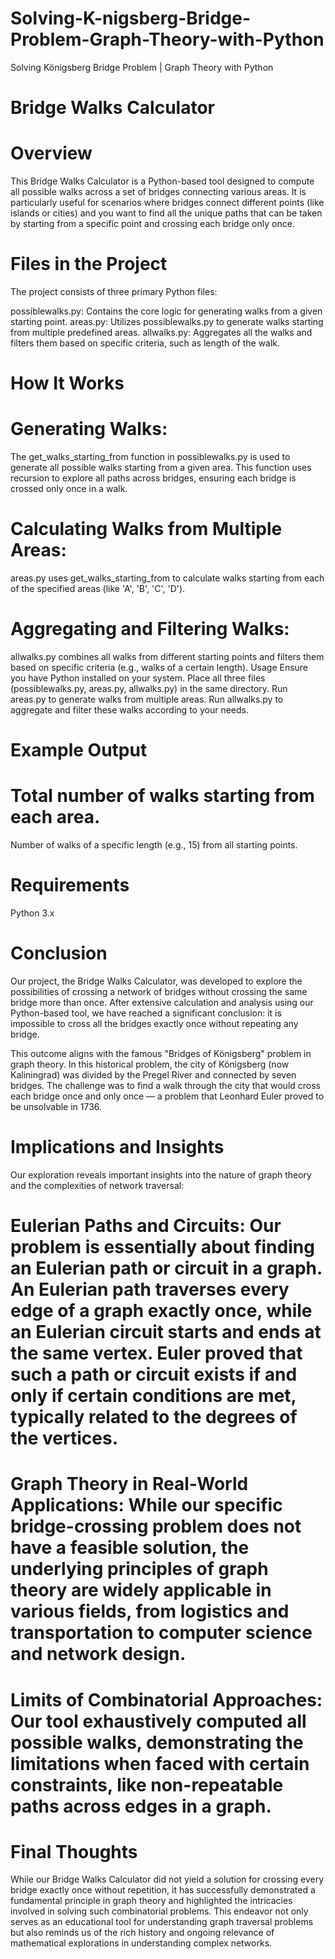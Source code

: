 # Solving-K-nigsberg-Bridge-Problem-Graph-Theory-with-Python
Solving Königsberg Bridge Problem | Graph Theory with Python

# Bridge Walks Calculator

# Overview
This Bridge Walks Calculator is a Python-based tool designed to compute all possible walks across a set of bridges connecting various areas. It is particularly useful for scenarios where bridges connect different points (like islands or cities) and you want to find all the unique paths that can be taken by starting from a specific point and crossing each bridge only once.

# Files in the Project
The project consists of three primary Python files:

 possiblewalks.py: Contains the core logic for generating walks from a given starting point.
 areas.py: Utilizes possiblewalks.py to generate walks starting from multiple predefined areas.
 allwalks.py: Aggregates all the walks and filters them based on specific criteria, such as length of the walk.

# How It Works

# Generating Walks:

The get_walks_starting_from function in possiblewalks.py is used to generate all possible walks starting from a given area.
This function uses recursion to explore all paths across bridges, ensuring each bridge is crossed only once in a walk.

# Calculating Walks from Multiple Areas:

areas.py uses get_walks_starting_from to calculate walks starting from each of the specified areas (like 'A', 'B', 'C', 'D').

# Aggregating and Filtering Walks:

allwalks.py combines all walks from different starting points and filters them based on specific criteria (e.g., walks of a certain length).
Usage
Ensure you have Python installed on your system.
Place all three files (possiblewalks.py, areas.py, allwalks.py) in the same directory.
Run areas.py to generate walks from multiple areas.
Run allwalks.py to aggregate and filter these walks according to your needs.

# Example Output
# Total number of walks starting from each area.
Number of walks of a specific length (e.g., 15) from all starting points.

# Requirements
Python 3.x

# Conclusion
Our project, the Bridge Walks Calculator, was developed to explore the possibilities of crossing a network of bridges without crossing the same bridge more than once. After extensive calculation and analysis using our Python-based tool, we have reached a significant conclusion: it is impossible to cross all the bridges exactly once without repeating any bridge.

This outcome aligns with the famous "Bridges of Königsberg" problem in graph theory. In this historical problem, the city of Königsberg (now Kaliningrad) was divided by the Pregel River and connected by seven bridges. The challenge was to find a walk through the city that would cross each bridge once and only once — a problem that Leonhard Euler proved to be unsolvable in 1736.

# Implications and Insights
Our exploration reveals important insights into the nature of graph theory and the complexities of network traversal:

# Eulerian Paths and Circuits: Our problem is essentially about finding an Eulerian path or circuit in a graph. An Eulerian path traverses every edge of a graph exactly once, while an Eulerian circuit starts and ends at the same vertex. Euler proved that such a path or circuit exists if and only if certain conditions are met, typically related to the degrees of the vertices.

# Graph Theory in Real-World Applications: While our specific bridge-crossing problem does not have a feasible solution, the underlying principles of graph theory are widely applicable in various fields, from logistics and transportation to computer science and network design.

# Limits of Combinatorial Approaches: Our tool exhaustively computed all possible walks, demonstrating the limitations when faced with certain constraints, like non-repeatable paths across edges in a graph.

# Final Thoughts
While our Bridge Walks Calculator did not yield a solution for crossing every bridge exactly once without repetition, it has successfully demonstrated a fundamental principle in graph theory and highlighted the intricacies involved in solving such combinatorial problems. This endeavor not only serves as an educational tool for understanding graph traversal problems but also reminds us of the rich history and ongoing relevance of mathematical explorations in understanding complex networks.

